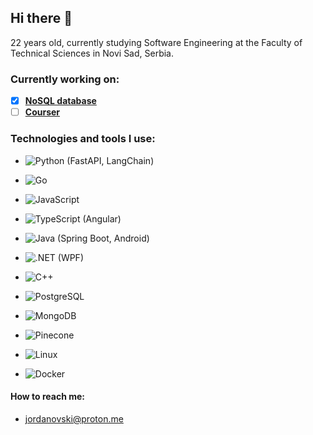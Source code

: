 ## Hi there 👋

<!--
**idzaaa9/idzaaa9** is a ✨ _special_ ✨ repository because its `README.md` (this file) appears on your GitHub profile.

Here are some ideas to get you started:

- 🔭 I’m currently working on ...
- 🌱 I’m currently learning ...
- 👯 I’m looking to collaborate on ...
- 🤔 I’m looking for help with ...
- 💬 Ask me about ...
- 📫 How to reach me: ...
- 😄 Pronouns: ...
- ⚡ Fun fact: ...
-->

22 years old, currently studying Software Engineering at the Faculty of Technical Sciences in Novi Sad, Serbia.

### Currently working on:

- [x] [**NoSQL database**](https://github.com/idzaaa9/NoSQLDB)
- [ ] [**Courser**](https://github.com/idzaaa9/courser)

### Technologies and tools I use:

- ![Python](https://img.shields.io/badge/-Python-3776AB?style=flat-square&logo=python&logoColor=fff) (FastAPI, LangChain)
- ![Go](https://img.shields.io/badge/-Go-00ADD8?style=flat-square&logo=go&logoColor=fff)
- ![JavaScript](https://img.shields.io/badge/-JavaScript-F7DF1E?style=flat-square&logo=javascript&logoColor=000) 
- ![TypeScript](https://img.shields.io/badge/-TypeScript-3178C6?style=flat-square&logo=typescript&logoColor=fff) (Angular)
- ![Java](https://img.shields.io/badge/-Java-007396?style=flat-square&logo=java&logoColor=white) (Spring Boot, Android)
- ![.NET](https://img.shields.io/badge/-.NET-512BD4?style=flat-square&logo=dotnet&logoColor=white)  (WPF)
- ![C++](https://img.shields.io/badge/-C++-00599C?style=flat-square&logo=c%2B%2B&logoColor=fff) 

- ![PostgreSQL](https://img.shields.io/badge/-PostgreSQL-336791?style=flat-square&logo=postgresql&logoColor=fff) 
- ![MongoDB](https://img.shields.io/badge/-MongoDB-47A248?style=flat-square&logo=mongodb&logoColor=fff)
- ![Pinecone](https://img.shields.io/badge/-Pinecone-5C9DED?style=flat-square&logo=pinecone&logoColor=white)

- ![Linux](https://img.shields.io/badge/-Linux-FCC624?style=flat-square&logo=linux&logoColor=000) 
- ![Docker](https://img.shields.io/badge/-Docker-2496ED?style=flat-square&logo=docker&logoColor=white) 

#### How to reach me:

- [jordanovski@proton.me](mailto:jordanovski@proton.me)

